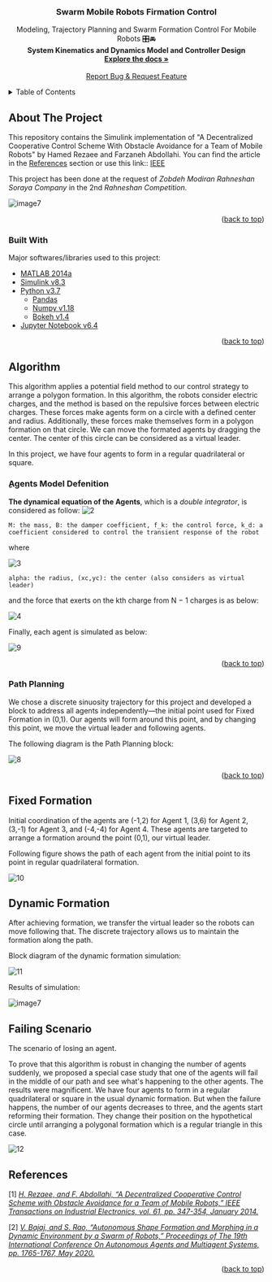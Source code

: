  <div id="top"></div>

<!-- PROJECT LOGO -->
<br />
<div align="center">


  <h3 align="center">Swarm Mobile Robots Firmation Control</h3>

  <p align="center">
    Modeling, Trajectory Planning and Swarm Formation Control For Mobile Robots 🎛️🚘
    <br />
    <b> System Kinematics and Dynamics Model and Controller Design </b>
    <br />
    <a href="https://github.com/HabibNaeimi/Swarm-Mobile-Robots-Formation"><strong>Explore the docs »</strong></a>
    <br />
    <br />
    <a href="https://github.com/HabibNaeimi/Swarm-Mobile-Robots-Formation//issues">Report Bug & Request Feature</a>
  </p>
</div>

<!-- TABLE OF CONTENTS -->
<details>
  <summary>Table of Contents</summary>
  <ol>
    <li>
      <a href="#about-the-project">About The Project</a>
      <ul>
        <li><a href="#built-with">Built With</a></li>
      </ul>
    </li>
    <li>
      <a href="#algorithm">Algorithm</a>
      <ul>
        <li><a href="#%D9%90agents-model-defenition">Agents Model Defenition</a></li>
        <li><a href="#path-planning">Path Planning</a></li>
      </ul>
    </li>
    <li><a href="#fixed-formation">Fixed Formation</a></li>
    <li><a href="#Dynamic-formation">Dynamic Formation</a></li> 
    <li><a href="#failing-scenario">Failing Scenario</a></li>    
    <li><a href="#References">References</a></li>

  </ol>
</details>


## About The Project
This repository contains the Simulink implementation of "A Decentralized Cooperative Control Scheme With Obstacle Avoidance for a Team of Mobile Robots" by Hamed Rezaee and Farzaneh Abdollahi. You can find the article in the [References](https://github.com/HabibNaeimi/Swarm-Mobile-Robots-Formation/edit/main/README.md#references) section or use this link:: [IEEE](https://ieeexplore.ieee.org/document/6451251)

This project has been done at the request of *Zobdeh Modiran Rahneshan Soraya Company* in the 2nd *Rahneshan Competition*.

![image7](https://github.com/HabibNaeimi/Swarm-Mobile-Robots-Formation/blob/958b4278b6e43488f689c7d65c41bcb2a988f8a3/Results/Dynamic%20Formation.jpg)


<p align="right">(<a href="#top">back to top</a>)</p>

### Built With

Major softwares/libraries used to this project:

* [MATLAB 2014a](https://www.mathworks.com/products/matlab.html)
* [Simulink v8.3](https://www.mathworks.com/products/simulink.html)
* [Python v3.7](https://www.python.org/downloads/release/python-370/)
  * [Pandas](https://pandas.pydata.org/)
  * [Numpy v1.18](https://numpy.org/devdocs/release/1.18.0-notes.html)
  * [Bokeh v1.4](https://docs.bokeh.org/en/1.4.0/docs/user_guide.html)
* [Jupyter Notebook v6.4](https://jupyter.org/try) 

<p align="right">(<a href="#top">back to top</a>)</p>


## Algorithm
This algorithm applies a potential field method to our control strategy to arrange a polygon formation. In this algorithm, the robots consider electric charges, and the method is based on the repulsive forces between electric charges. These forces make agents form on a circle with a defined center and radius. Additionally, these forces make themselves form in a polygon formation on that circle. We can move the formated agents by dragging the center. The center of this circle can be considered as a virtual leader.

In this project, we have four agents to form in a regular quadrilateral or square.

### ِAgents Model Defenition
**The dynamical equation of the Agents**, which is a *double integrator*, is considered as follow:
![2](https://user-images.githubusercontent.com/93844522/155851605-b696a159-71d3-4b20-a313-b33c083d83da.png)

```M: the mass, B: the damper coefficient, f_k: the control force, k_d: a coefficient considered to control the transient response of the robot```

where

![3](https://user-images.githubusercontent.com/93844522/155852219-a73ad849-ddb3-4cc1-98a9-931eccaa1b91.png)

```alpha: the radius, (xc,yc): the center (also considers as virtual leader)```

and the force that exerts on the kth charge from N − 1 charges is as below:

![4](https://user-images.githubusercontent.com/93844522/155852371-a0df20a7-be74-4a8f-9186-afb8ae5f8af2.png)

Finally, each agent is simulated as below:

![9](https://github.com/HabibNaeimi/Swarm-Mobile-Robots-Formation/blob/958b4278b6e43488f689c7d65c41bcb2a988f8a3/Simulations/Agent%203.jpg)

<p align="right">(<a href="#top">back to top</a>)</p>

### Path Planning
We chose a discrete sinuosity trajectory for this project and developed a block to address all agents independently—the initial point used for Fixed Formation in (0,1). Our agents will form around this point, and by changing this point, we move the virtual leader and following agents.

The following diagram is the Path Planning block:

![8](https://github.com/HabibNaeimi/Swarm-Mobile-Robots-Formation/blob/958b4278b6e43488f689c7d65c41bcb2a988f8a3/Simulations/Trajectory.jpg)

<p align="right">(<a href="#top">back to top</a>)</p>


## Fixed Formation
Initial coordination of the agents are (-1,2) for Agent 1, (3,6) for Agent 2, (3,-1) for Agent 3, and (-4,-4) for Agent 4. These agents are targeted to arrange a formation around the point (0,1), our virtual leader.

Following figure shows the path of each agent from the initial point to its point in regular quadrilateral formation.

![10](https://github.com/HabibNaeimi/Swarm-Mobile-Robots-Formation/blob/958b4278b6e43488f689c7d65c41bcb2a988f8a3/Results/Fixed%20Formation.jpg)

## Dynamic Formation
After achieving formation, we transfer the virtual leader so the robots can move following that. The discrete trajectory allows us to maintain the formation along the path.

Block diagram of the dynamic formation simulation: 

![11](https://github.com/HabibNaeimi/Swarm-Mobile-Robots-Formation/blob/958b4278b6e43488f689c7d65c41bcb2a988f8a3/Simulations/Dynamic%20Formation%20Diagram.jpg)

Results of simulation:

![image7](https://github.com/HabibNaeimi/Swarm-Mobile-Robots-Formation/blob/958b4278b6e43488f689c7d65c41bcb2a988f8a3/Results/Dynamic%20Formation.jpg)


## Failing Scenario
The scenario of losing an agent.

To prove that this algorithm is robust in changing the number of agents suddenly, we proposed a special case study that one of the agents will fail in the middle of our path and see what's happening to the other agents. The results were magnificent. We have four agents to form in a regular quadrilateral or square in the usual dynamic formation. But when the failure happens, the number of our agents decreases to three, and the agents start reforming their formation. They change their position on the hypothetical circle until arranging a polygonal formation which is a regular triangle in this case.

![12](https://github.com/HabibNaeimi/Swarm-Mobile-Robots-Formation/blob/958b4278b6e43488f689c7d65c41bcb2a988f8a3/Results/Losing%20Agent.jpg)


<!-- References -->
## References
[1] *[H. Rezaee, and F. Abdollahi, “A Decentralized Cooperative Control Scheme with Obstacle Avoidance for a Team of Mobile Robots,” IEEE Transactions on Industrial Electronics, vol. 61, pp. 347-354, January 2014.](https://ieeexplore.ieee.org/document/6451251)*

[2] *[V. Bajaj, and S. Rao, “Autonomous Shape Formation and Morphing in a Dynamic Environment by a Swarm of Robots,” Proceedings of The 19th International Conference On Autonomous Agents and Multiagent Systems, pp. 1765-1767, May 2020.](http://ifaamas.org/Proceedings/aamas2020/pdfs/p1765.pdf)*
<p align="right">(<a href="#top">back to top</a>)</p>

